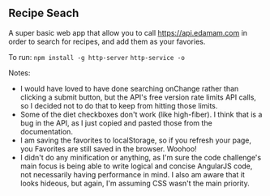 Recipe Seach
-------------------------
A super basic web app that allow you to call https://api.edamam.com in order to search for recipes, and add them as your favories.

To run: 
 `npm install -g http-server`
 `http-service -o`

Notes: 
- I would have loved to have done searching onChange rather than clicking a submit button, but the API's free version rate limits API calls, so I decided not to do that to keep from hitting those limits.
- Some of the diet checkboxes don't work (like high-fiber). I think that is a bug in the API, as I just copied and pasted those from the documentation.
- I am saving the favorites to localStorage, so if you refresh your page, you Favorites are still saved in the browser. Woohoo!
- I didn't do any minification or anything, as I'm sure the code challenge's main focus is being able to write logical and concise AngularJS code, not necessarily having performance in mind. I also am aware that it looks hideous, but again, I'm assuming CSS wasn't the main priority.